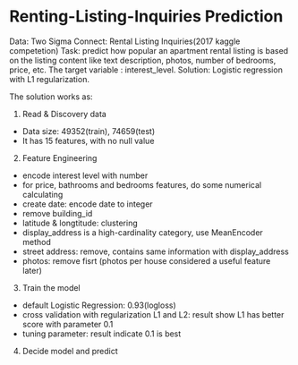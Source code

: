 # Renting-Listing-Inquiries Prediction
Data: Two Sigma Connect: Rental Listing Inquiries(2017 kaggle competetion) 
Task: predict how popular an apartment rental listing is based on the listing content like text description, photos, number of bedrooms, price, etc. 
The target variable : interest_level. 
Solution: Logistic regression with L1 regularization. 

The solution works as:
1. Read & Discovery data
 - Data size: 49352(train), 74659(test)
 - It has 15 features, with no null value
2. Feature Engineering
 - encode interest level with number
 - for price, bathrooms and bedrooms features, do some numerical calculating
 - create date: encode date to integer
 - remove building_id
 - latitude & longtitude: clustering
 - display_address is a high-cardinality category, use MeanEncoder method
 - street address: remove, contains same information with display_address
 - photos: remove fisrt (photos per house considered a useful feature later)
3. Train the model
 - default Logistic Regression: 0.93(logloss)
 - cross validation with regularization L1 and L2: result show L1 has better score with parameter 0.1
 - tuning parameter: result indicate 0.1 is best
4. Decide model and predict
 
 
